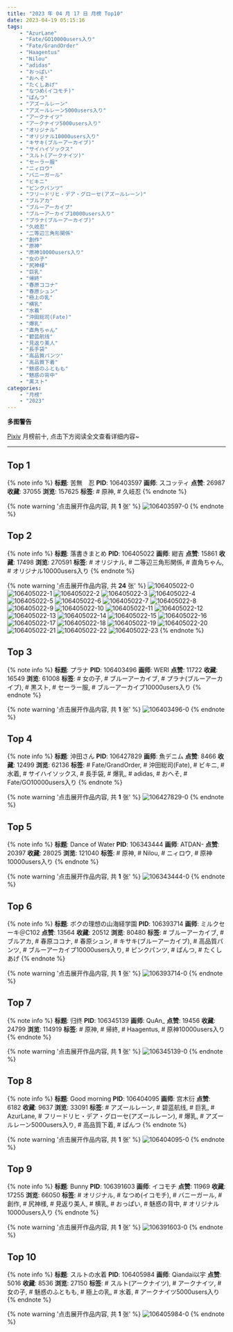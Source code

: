 ```yaml
---
title: "2023 年 04 月 17 日 月榜 Top10"
date: 2023-04-19 05:15:16
tags:
    - "AzurLane"
    - "Fate/GO10000users入り"
    - "Fate/GrandOrder"
    - "Haagentus"
    - "Nilou"
    - "adidas"
    - "おっぱい"
    - "おへそ"
    - "たくしあげ"
    - "なつめ(イコモチ)"
    - "ぱんつ"
    - "アズールレーン"
    - "アズールレーン5000users入り"
    - "アークナイツ"
    - "アークナイツ5000users入り"
    - "オリジナル"
    - "オリジナル10000users入り"
    - "キサキ(ブルーアーカイブ)"
    - "サイハイソックス"
    - "スルト(アークナイツ)"
    - "セーラー服"
    - "ニィロウ"
    - "バニーガール"
    - "ビキニ"
    - "ピンクパンツ"
    - "フリードリヒ・デア・グローセ(アズールレーン)"
    - "ブルアカ"
    - "ブルーアーカイブ"
    - "ブルーアーカイブ10000users入り"
    - "プラナ(ブルーアーカイブ)"
    - "久岐忍"
    - "二等辺三角形関係"
    - "創作"
    - "原神"
    - "原神10000users入り"
    - "女の子"
    - "尻神様"
    - "巨乳"
    - "帰終"
    - "春原ココナ"
    - "春原シュン"
    - "極上の乳"
    - "横乳"
    - "水着"
    - "沖田総司(Fate)"
    - "爆乳"
    - "直角ちゃん"
    - "碧蓝航线"
    - "見返り美人"
    - "長手袋"
    - "高品質パンツ"
    - "高品質下着"
    - "魅惑のふともも"
    - "魅惑の背中"
    - "黒スト"
categories:
    - "月榜"
    - "2023"
---
```


<i class="fa fa-triangle-exclamation"></i>**多图警告**<i class="fa fa-triangle-exclamation"></i>

[Pixiv](https://www.pixiv.net/) 月榜前十, 点击下方阅读全文查看详细内容~

<!-- more -->

---

## Top 1

{% note info %}
**标题**: 苦無　忍
**PID**: 106403597 **画师**: スコッティ
**点赞**: 26987 **收藏**: 37055 **浏览**: 157625
**标签**: # 原神, # 久岐忍
{% endnote %}

{% note warning '点击展开作品内容, 共 **1** 张' %}
![106403597-0](https://i.pixiv.re/img-original/img/2023/03/21/00/00/36/106403597_p0.jpg)
{% endnote %}

## Top 2

{% note info %}
**标题**: 落書きまとめ
**PID**: 106405022 **画师**: 紺吉
**点赞**: 15861 **收藏**: 17498 **浏览**: 270591
**标签**: # オリジナル, # 二等辺三角形関係, # 直角ちゃん, # オリジナル10000users入り
{% endnote %}

{% note warning '点击展开作品内容, 共 **24** 张' %}
![106405022-0](https://i.pixiv.re/img-original/img/2023/03/21/00/29/47/106405022_p0.jpg)
![106405022-1](https://i.pixiv.re/img-original/img/2023/03/21/00/29/47/106405022_p1.jpg)
![106405022-2](https://i.pixiv.re/img-original/img/2023/03/21/00/29/47/106405022_p2.jpg)
![106405022-3](https://i.pixiv.re/img-original/img/2023/03/21/00/29/47/106405022_p3.jpg)
![106405022-4](https://i.pixiv.re/img-original/img/2023/03/21/00/29/47/106405022_p4.jpg)
![106405022-5](https://i.pixiv.re/img-original/img/2023/03/21/00/29/47/106405022_p5.jpg)
![106405022-6](https://i.pixiv.re/img-original/img/2023/03/21/00/29/47/106405022_p6.jpg)
![106405022-7](https://i.pixiv.re/img-original/img/2023/03/21/00/29/47/106405022_p7.jpg)
![106405022-8](https://i.pixiv.re/img-original/img/2023/03/21/00/29/47/106405022_p8.jpg)
![106405022-9](https://i.pixiv.re/img-original/img/2023/03/21/00/29/47/106405022_p9.jpg)
![106405022-10](https://i.pixiv.re/img-original/img/2023/03/21/00/29/47/106405022_p10.jpg)
![106405022-11](https://i.pixiv.re/img-original/img/2023/03/21/00/29/47/106405022_p11.jpg)
![106405022-12](https://i.pixiv.re/img-original/img/2023/03/21/00/29/47/106405022_p12.jpg)
![106405022-13](https://i.pixiv.re/img-original/img/2023/03/21/00/29/47/106405022_p13.jpg)
![106405022-14](https://i.pixiv.re/img-original/img/2023/03/21/00/29/47/106405022_p14.jpg)
![106405022-15](https://i.pixiv.re/img-original/img/2023/03/21/00/29/47/106405022_p15.jpg)
![106405022-16](https://i.pixiv.re/img-original/img/2023/03/21/00/29/47/106405022_p16.jpg)
![106405022-17](https://i.pixiv.re/img-original/img/2023/03/21/00/29/47/106405022_p17.jpg)
![106405022-18](https://i.pixiv.re/img-original/img/2023/03/21/00/29/47/106405022_p18.jpg)
![106405022-19](https://i.pixiv.re/img-original/img/2023/03/21/00/29/47/106405022_p19.jpg)
![106405022-20](https://i.pixiv.re/img-original/img/2023/03/21/00/29/47/106405022_p20.jpg)
![106405022-21](https://i.pixiv.re/img-original/img/2023/03/21/00/29/47/106405022_p21.jpg)
![106405022-22](https://i.pixiv.re/img-original/img/2023/03/21/00/29/47/106405022_p22.jpg)
![106405022-23](https://i.pixiv.re/img-original/img/2023/03/21/00/29/47/106405022_p23.jpg)
{% endnote %}

## Top 3

{% note info %}
**标题**: プラナ
**PID**: 106403496 **画师**: WERI
**点赞**: 11722 **收藏**: 16549 **浏览**: 61008
**标签**: # 女の子, # ブルーアーカイブ, # プラナ(ブルーアーカイブ), # 黒スト, # セーラー服, # ブルーアーカイブ10000users入り
{% endnote %}

{% note warning '点击展开作品内容, 共 **1** 张' %}
![106403496-0](https://i.pixiv.re/img-original/img/2023/03/21/00/00/03/106403496_p0.png)
{% endnote %}

## Top 4

{% note info %}
**标题**: 沖田さん
**PID**: 106427829 **画师**: 魚デニム
**点赞**: 8466 **收藏**: 12499 **浏览**: 62136
**标签**: # Fate/GrandOrder, # 沖田総司(Fate), # ビキニ, # 水着, # サイハイソックス, # 長手袋, # 爆乳, # adidas, # おへそ, # Fate/GO10000users入り
{% endnote %}

{% note warning '点击展开作品内容, 共 **1** 张' %}
![106427829-0](https://i.pixiv.re/img-original/img/2023/03/21/20/18/43/106427829_p0.jpg)
{% endnote %}

## Top 5

{% note info %}
**标题**: Dance of Water
**PID**: 106343444 **画师**: ATDAN-
**点赞**: 20397 **收藏**: 28025 **浏览**: 121040
**标签**: # 原神, # Nilou, # ニィロウ, # 原神10000users入り
{% endnote %}

{% note warning '点击展开作品内容, 共 **1** 张' %}
![106343444-0](https://i.pixiv.re/img-original/img/2023/03/19/05/15/50/106343444_p0.jpg)
{% endnote %}

## Top 6

{% note info %}
**标题**: ボクの理想の山海経学園
**PID**: 106393714 **画师**: ミルクセーキ＠C102
**点赞**: 13564 **收藏**: 20512 **浏览**: 80480
**标签**: # ブルーアーカイブ, # ブルアカ, # 春原ココナ, # 春原シュン, # キサキ(ブルーアーカイブ), # 高品質パンツ, # ブルーアーカイブ10000users入り, # ピンクパンツ, # ぱんつ, # たくしあげ
{% endnote %}

{% note warning '点击展开作品内容, 共 **1** 张' %}
![106393714-0](https://i.pixiv.re/img-original/img/2023/03/20/19/10/47/106393714_p0.jpg)
{% endnote %}

## Top 7

{% note info %}
**标题**: 归终
**PID**: 106345139 **画师**: QuAn_
**点赞**: 19456 **收藏**: 24799 **浏览**: 114919
**标签**: # 原神, # 帰終, # Haagentus, # 原神10000users入り
{% endnote %}

{% note warning '点击展开作品内容, 共 **1** 张' %}
![106345139-0](https://i.pixiv.re/img-original/img/2023/03/19/02/59/30/106345139_p0.jpg)
{% endnote %}

## Top 8

{% note info %}
**标题**: Good morning
**PID**: 106404095 **画师**: 宫木衍
**点赞**: 6182 **收藏**: 9637 **浏览**: 33091
**标签**: # アズールレーン, # 碧蓝航线, # 巨乳, # AzurLane, # フリードリヒ・デア・グローセ(アズールレーン), # 爆乳, # アズールレーン5000users入り, # 高品質下着, # ぱんつ
{% endnote %}

{% note warning '点击展开作品内容, 共 **1** 张' %}
![106404095-0](https://i.pixiv.re/img-original/img/2023/03/21/00/06/28/106404095_p0.jpg)
{% endnote %}

## Top 9

{% note info %}
**标题**: Bunny
**PID**: 106391603 **画师**: イコモチ
**点赞**: 11969 **收藏**: 17255 **浏览**: 66050
**标签**: # オリジナル, # なつめ(イコモチ), # バニーガール, # 創作, # 尻神様, # 見返り美人, # 横乳, # おっぱい, # 魅惑の背中, # オリジナル10000users入り
{% endnote %}

{% note warning '点击展开作品内容, 共 **1** 张' %}
![106391603-0](https://i.pixiv.re/img-original/img/2023/03/20/17/42/58/106391603_p0.png)
{% endnote %}

## Top 10

{% note info %}
**标题**: スルトの水着
**PID**: 106405984 **画师**: Qiandai以宇
**点赞**: 5016 **收藏**: 8536 **浏览**: 27150
**标签**: # スルト(アークナイツ), # アークナイツ, # 女の子, # 魅惑のふともも, # 極上の乳, # 水着, # アークナイツ5000users入り
{% endnote %}

{% note warning '点击展开作品内容, 共 **1** 张' %}
![106405984-0](https://i.pixiv.re/img-original/img/2023/03/21/01/00/14/106405984_p0.jpg)
{% endnote %}

